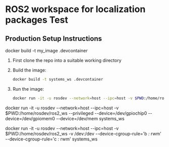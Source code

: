 # ROS2 workspace for localization packages Test

## Production Setup Instructions

docker build -t my_image .devcontainer

1. First clone the repo into a suitable working directory

1. Build the image:

    ```bash
    docker build -t systems_ws .devcontainer
	```

1. Run the image:

    ```bash
    docker run -it -u rosdev --network=host --ipc=host -v $PWD:/home/rosdev/ros2_ws systems_ws
	```


docker run -it -u rosdev --network=host --ipc=host -v $PWD:/home/rosdev/ros2_ws --privileged --device=/dev/gpiochip0 --device=/dev/gpiomem0 --device=/dev/mem  systems_ws

docker run -it -u rosdev --network=host --ipc=host -v $PWD:/home/rosdev/ros2_ws -v /dev:/dev --device-cgroup-rule='b *:* rwm' --device-cgroup-rule='c *:* rwm' systems_ws